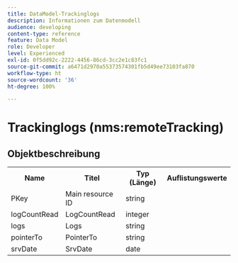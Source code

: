```yaml
---
title: DataModel-Trackinglogs
description: Informationen zum Datenmodell
audience: developing
content-type: reference
feature: Data Model
role: Developer
level: Experienced
exl-id: 0f5dd92c-2222-4456-86cd-3cc2e1c83fc1
source-git-commit: a6471d2970a55373574301fb5d49ee73103fa870
workflow-type: ht
source-wordcount: '36'
ht-degree: 100%

---
```


# Trackinglogs (nms:remoteTracking)

## Objektbeschreibung

<table>
               <tr>
                  <th>Name</th>
                  <th>Titel</th>
                  <th>Typ (Länge)</th>
                  <th>Auflistungswerte</th>
               </tr>
               <tr>
                  <td>PKey</td>
                  <td>Main resource ID</td>
                  <td>string </td>
                  <td> </td>
               </tr>
               <tr>
                  <td>logCountRead</td>
                  <td>LogCountRead</td>
                  <td>integer </td>
                  <td> </td>
               </tr>
               <tr>
                  <td>logs</td>
                  <td>Logs</td>
                  <td>string </td>
                  <td> </td>
               </tr>
               <tr>
                  <td>pointerTo</td>
                  <td>PointerTo</td>
                  <td>string </td>
                  <td> </td>
               </tr>
               <tr>
                  <td>srvDate</td>
                  <td>SrvDate</td>
                  <td>date </td>
                  <td> </td>
               </tr>
            </table>
